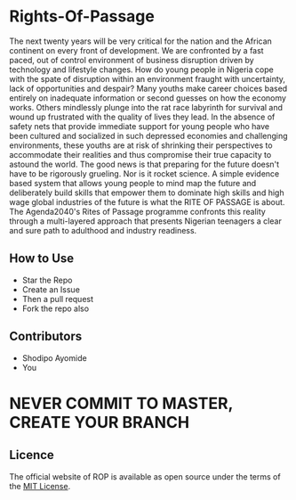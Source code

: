 # Rights-Of-Passage
The next twenty years will be very critical for the nation and the African
continent on every front of development. We are confronted by a fast
paced, out of control environment of business disruption driven by
technology and lifestyle changes.
How do young people in Nigeria cope with the spate of disruption within
an environment fraught with uncertainty, lack of opportunities and
despair? Many youths make career choices based entirely on inadequate
information or second guesses on how the economy works. Others mindlessly
plunge into the rat race labyrinth for survival and wound up frustrated with the
quality of lives they lead.
In the absence of safety nets that provide immediate support for young people who have been cultured
and socialized in such depressed economies and challenging environments, these youths are at risk of
shrinking their perspectives to accommodate their realities and thus compromise their true capacity to
astound the world.
The good news is that preparing for the future doesn't have to be rigorously grueling.
Nor is it rocket science. A simple evidence based system that allows young people to
mind map the future and deliberately build skills that empower them to dominate
high skills and high wage global industries of the future is what the RITE OF
PASSAGE is about.
The Agenda2040's Rites of Passage programme confronts this reality through a
multi-layered approach that presents Nigerian teenagers a clear and sure path to
adulthood and industry readiness.

## How to Use
- Star the Repo
- Create an Issue
- Then a pull request
- Fork the repo also



## Contributors
* Shodipo Ayomide
* You

# NEVER COMMIT TO MASTER, CREATE YOUR BRANCH

## Licence
The official website of ROP is available as open source under the terms of the [MIT License](https://opensource.org/licenses/MIT).
